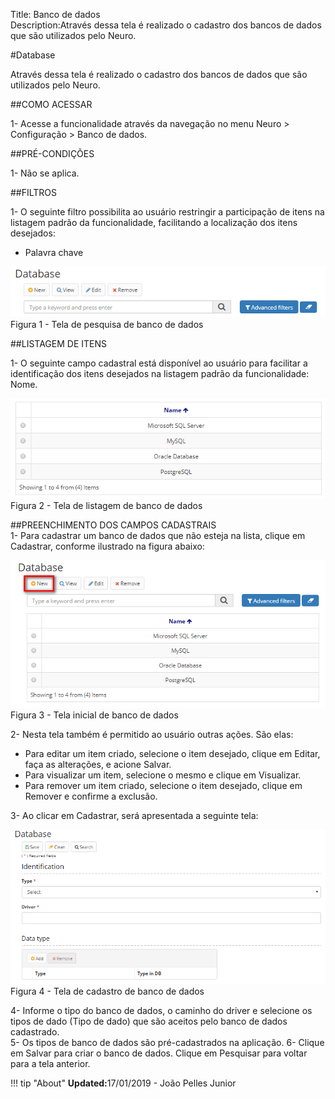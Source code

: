 Title: Banco de dados  
Description:Através dessa tela é realizado o cadastro dos bancos de dados que são utilizados pelo Neuro.  

#Database  

Através dessa tela é realizado o cadastro dos bancos de dados que são utilizados pelo Neuro.    

##COMO ACESSAR    

1- Acesse a funcionalidade através da navegação no menu Neuro > Configuração > Banco de dados.    

##PRÉ-CONDIÇÕES  

1- Não se aplica.  

##FILTROS    

1- O seguinte filtro possibilita ao usuário restringir a participação de itens na listagem padrão da funcionalidade, facilitando a localização dos itens desejados:    

 - Palavra chave       
 
 ![Screenshot](images/Data-Search.png)    
Figura 1 - Tela de pesquisa de banco de dados      
 
##LISTAGEM DE ITENS    
 
1- O seguinte campo cadastral está disponível ao usuário para facilitar a identificação dos itens desejados na listagem padrão da funcionalidade: Nome.  

 ![Screenshot](images/Data-Items.png)   
Figura 2 - Tela de listagem de banco de dados    
 
##PREENCHIMENTO DOS CAMPOS CADASTRAIS    
1- Para cadastrar um banco de dados que não esteja na lista, clique em Cadastrar, conforme ilustrado na figura abaixo:    

 ![Screenshot](images/Data-Home.png)   
Figura 3 - Tela inicial de banco de dados    

2- Nesta tela também é permitido ao usuário outras ações. São elas:   
  - Para editar um item criado, selecione o item desejado, clique em Editar, faça as alterações, e acione Salvar.    
  - Para visualizar um item, selecione o mesmo e clique em Visualizar.    
  - Para remover um item criado, selecione o item desejado, clique em Remover e confirme a exclusão.    
  
3- Ao clicar em Cadastrar, será apresentada a seguinte tela:    

 ![Screenshot](images/Data-register.png)   
Figura 4 - Tela de cadastro de banco de dados    

4- Informe o tipo do banco de dados, o caminho do driver e selecione os tipos de dado (Tipo de dado) que são aceitos pelo banco de dados cadastrado.    
5- Os tipos de banco de dados são pré-cadastrados na aplicação. 
6- Clique em Salvar para criar o banco de dados. Clique em Pesquisar para voltar para a tela anterior.    

!!! tip "About"
    <b>Updated:</b>17/01/2019 - João Pelles Junior
